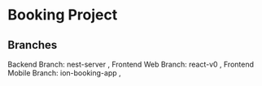 # Booking Project
## Branches
Backend Branch: nest-server ,
Frontend Web Branch: react-v0 ,
Frontend Mobile Branch: ion-booking-app ,
